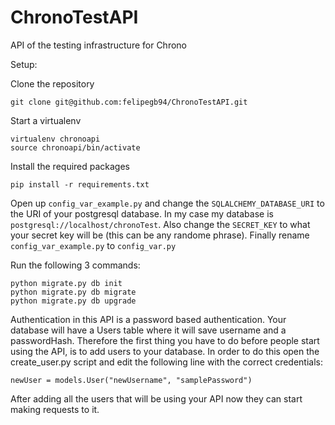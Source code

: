 ChronoTestAPI
=============

API of the testing infrastructure for Chrono

Setup:

Clone the repository
```
git clone git@github.com:felipegb94/ChronoTestAPI.git
```

Start a virtualenv
```
virtualenv chronoapi
source chronoapi/bin/activate
```

Install the required packages
```
pip install -r requirements.txt
```

Open up `config_var_example.py` and change the `SQLALCHEMY_DATABASE_URI` to the URI of your postgresql database. In my case my database is `postgresql://localhost/chronoTest`. Also change the `SECRET_KEY` to what your secret key will be (this can be any randome phrase). Finally rename `config_var_example.py` to `config_var.py` 

Run the following 3 commands:
```
python migrate.py db init
python migrate.py db migrate
python migrate.py db upgrade
```

Authentication in this API is a password based authentication. Your database will have a Users table where it will save username and a passwordHash. Therefore the first thing you have to do before people start using the API, is to add users to your database. In order to do this open the create_user.py script and edit the following line with the correct credentials:
```
newUser = models.User("newUsername", "samplePassword")
```
After adding all the users that will be using your API now they can start making requests to it.
